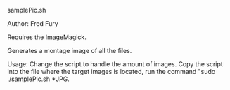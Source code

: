 samplePic.sh

Author: Fred Fury

Requires the ImageMagick.

Generates a montage image of all the files.

Usage: 
Change the script to handle the amount of images.
Copy the script into the file where the target images is located, run the command "sudo ./samplePic.sh *JPG.
